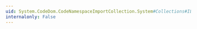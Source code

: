 ```yaml
---
uid: System.CodeDom.CodeNamespaceImportCollection.System#Collections#IList#Contains(System.Object)
internalonly: False
---
```

